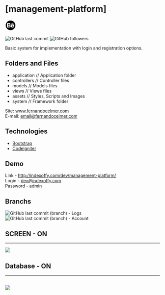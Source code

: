 # [management-platform] 
<a href="https://www.behance.net/fernandocelmer" target="_blank">
<img src="https://github.com/FernandoCelmer/FernandoCelmer/blob/master/img/icons/icon-behance.png" alt="behance" class="w3-hover-opacity" width="35" height="35"></a>

![GitHub last commit](https://img.shields.io/github/last-commit/FernandoCelmer/indexoffy-basic-php-dashboard) 
![GitHub followers](https://img.shields.io/github/followers/FernandoCelmer?label=Fernando%20Celmer&style=social)

Basic system for implementation with login and registration options.

## Folders and Files

<ul>
  <li>application // Application folder</li>
  <li>controllers // Controller files</li></li>
  <li>models // Models files</li>
  <li>views // Views files</li>
  <li>assets // Styles, Scripts and Images</li>
  <li>system // Framework folder</li>
</ul>

Site: www.fernandocelmer.com
</br>
E-mail: email@fernandocelmer.com

## Technologies

- [Bootstrap](https://getbootstrap.com) 
- [CodeIgniter](https://codeigniter.com)

## Demo
Link - http://indexoffy.com/dev/management-platform/ <br> 
Login - dev@indexoffy.com <br> 
Password - admin <br> 

## Branchs
![GitHub last commit (branch)](https://img.shields.io/github/last-commit/FernandoCelmer/indexoffy-basic-php-dashboard/OFFY-01?color=blue&label=OFFY-01) - Logs <br>
![GitHub last commit (branch)](https://img.shields.io/github/last-commit/FernandoCelmer/indexoffy-basic-php-dashboard/OFFY-02?color=blue&label=OFFY-02) - Account <br>

## SCREEN - ON 
________________________________
<p>
<img src="https://github.com/FernandoCelmer/indexoffy-management-platform/blob/master/Designer/img_indexoffy-01.png?raw=true">
  

## Database - ON
________________________________
<br>
<img src="https://github.com/FernandoCelmer/indexoffy-management-platform/blob/master/DataBase/INDEXOFFY.png?raw=true"></p>



